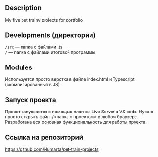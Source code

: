 ## Description

My five pet trainy projects for portfolio

## Developments (директории)

`/src` — папка с файлами .ts  
`/` — папка с файлами итоговой программы

## Modules

Используется просто верстка в файле index.html и Typescript (скомпилированный в JS)

## Запуск проекта

Проект запускается с помощью плагина Live Server в VS code. Нужно просто открыть файл ./<папка с проектом> в любом браузере.
Разработана вся основная функциональность для работы проекта.

## Ссылка на репозиторий

https://github.com/Numarta/pet-train-projects
